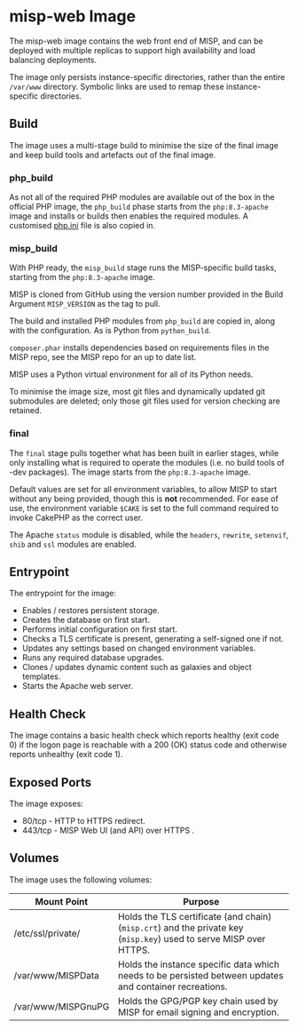 <!--
SPDX-FileCopyrightText: 2024 Jisc Services Limited
SPDX-FileContributor: Joe Pitt
SPDX-FileContributor: James Ellor

SPDX-License-Identifier: GPL-3.0-only
-->
# misp-web Image

The misp-web image contains the web front end of MISP, and can be deployed with multiple replicas to
support high availability and load balancing deployments.

The image only persists instance-specific directories, rather than the entire `/var/www` directory.
Symbolic links are used to remap these instance-specific directories.

## Build

The image uses a multi-stage build to minimise the size of the final image and keep build tools and
artefacts out of the final image.

### php_build

As not all of the required PHP modules are available out of the box in the official PHP image, the
`php_build` phase starts from the `php:8.3-apache` image and installs or builds then enables the
required modules. A customised
[php.ini](https://github.com/JiscCTI/misp-docker/blob/main/misp-web/php.ini) file is also copied in.

### misp_build

With PHP ready, the `misp_build` stage runs the MISP-specific build tasks, starting from the
`php:8.3-apache` image.

MISP is cloned from GitHub using the version number provided in the Build Argument `MISP_VERSION` as
the tag to pull.

The build and installed PHP modules from `php_build` are copied in, along with the configuration. As
is Python from `python_build`.

`composer.phar` installs dependencies based on requirements files in the MISP repo, see the MISP
repo for an up to date list.

MISP uses a Python virtual environment for all of its Python needs.

To minimise the image size, most git files and dynamically updated git submodules are deleted; only
those git files used for version checking are retained.

### final

The `final` stage pulls together what has been built in earlier stages, while only installing what
is required to operate the modules (i.e. no build tools of -dev packages). The image starts from the
`php:8.3-apache` image.

Default values are set for all environment variables, to allow MISP to start without any being
provided, though this is **not** recommended. For ease of use, the environment variable `$CAKE` is set to
the full command required to invoke CakePHP as the correct user.

The Apache `status` module is disabled, while the `headers`, `rewrite`, `setenvif`, `shib` and `ssl`
modules are enabled.

## Entrypoint

The entrypoint for the image:

* Enables / restores persistent storage.
* Creates the database on first start.
* Performs initial configuration on first start.
* Checks a TLS certificate is present, generating a self-signed one if not.
* Updates any settings based on changed environment variables.
* Runs any required database upgrades.
* Clones / updates dynamic content such as galaxies and object templates.
* Starts the Apache web server.

## Health Check

The image contains a basic health check which reports healthy (exit code 0) if the logon page is
reachable with a 200 (OK) status code and otherwise reports unhealthy (exit code 1).

## Exposed Ports

The image exposes:

* 80/tcp - HTTP to HTTPS redirect.
* 443/tcp - MISP Web UI (and API) over HTTPS .

## Volumes

The image uses the following volumes:

| Mount Point | Purpose |
|-------------|---------|
| /etc/ssl/private/ | Holds the TLS certificate (and chain) (`misp.crt`) and the private key (`misp.key`) used to serve MISP over HTTPS. |
| /var/www/MISPData | Holds the instance specific data which needs to be persisted between updates and container recreations. |
| /var/www/MISPGnuPG | Holds the GPG/PGP key chain used by MISP for email signing and encryption. |
